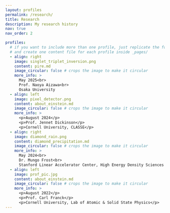 ```yaml
---
layout: profiles
permalink: /research/
title: Research
description: My research history
nav: true
nav_order: 2

profiles:
  # if you want to include more than one profile, just replicate the following block
  # and create one content file for each profile inside _pages/
  - align: right
    image: singlet_triplet_inversion.png
    content: pire.md
    image_circular: false # crops the image to make it circular
    more_info: >
      May 2025<br>
      Prof. Naoya Aizawa<br>
      Osaka University
  - align: left
    image: pixel_detector.png
    content: about_einstein.md
    image_circular: false # crops the image to make it circular
    more_info: >
      <p>August 2024</p>
      <p>Prof. Jennet Dickinson</p>
      <p>Cornell University, CLASSE</p>
  - align: right
    image: diamond_rain.png
    content: diamond_precipitation.md
    image_circular: false # crops the image to make it circular
    more_info: >
      May 2024<br>
      Dr. Mungo Frost<br>
      Stanford Linear Accelerator Center, High Energy Density Sciences
  - align: left
    image: prof_pic.jpg
    content: about_einstein.md
    image_circular: false # crops the image to make it circular
    more_info: >
      <p>August 2022</p>
      <p>Prof. Carl Franck</p>
      <p>Cornell University, Lab of Atomic & Solid State Physics</p>
---
```


